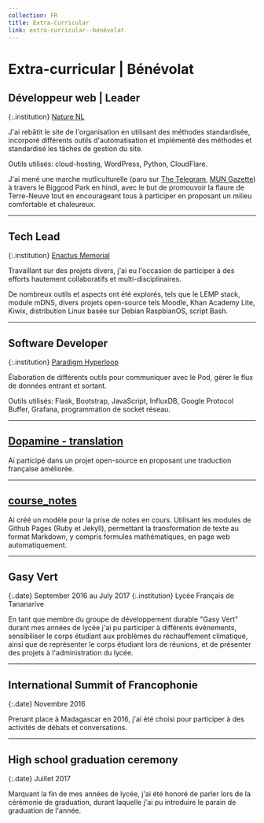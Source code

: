 ```yaml
---
collection: FR
title: Extra-Curricular
link: extra-curricular--bénévolat
---
```

# Extra-curricular | Bénévolat

## Développeur web | Leader

{:.institution}
[Nature NL](http://naturenl.ca)

J'ai rebâtit le site de l'organisation en utilisant des méthodes standardisée, incorporé différents outils d'automatisation et implémenté des méthodes et standardisé les tâches de gestion du site.

Outils utilisés: cloud-hosting, WordPress, Python, CloudFlare.

J'ai mené une marche mutliculturelle (paru sur [The Telegram](https://www.thetelegram.com/news/lichen-the-way-you-talk-322950/), [MUN Gazette](https://gazette.mun.ca/public-engagement/mother-tongues/)) à travers le Biggood Park en hindi, avec le but de promouvoir la flaure de Terre-Neuve tout en encourageant tous à participer en proposant un milieu comfortable et chaleureux. 

---

## Tech Lead

{:.institution}
[Enactus Memorial](https://enactusmemorial.ca/)

Travaillant sur des projets divers, j'ai eu l'occasion de participer à des efforts hautement collaboratifs et multi-disciplinaires.

De nombreux outils et aspects ont été explorés, tels que le LEMP stack, module mDNS, divers projets open-source tels Moodle, Khan Academy Lite, Kiwix, distribution Linux basée sur Debian RaspbianOS, script Bash.

---

## Software Developer

{:.institution}
[Paradigm Hyperloop](https://paradigmhyperloop.com/)

Élaboration de différents outils pour communiquer avec le Pod, gérer le flux de données entrant et sortant. 

Outils utilisés: Flask, Bootstrap, JavaScript, InfluxDB, Google Protocol Buffer, Grafana, programmation de socket réseau.

---

## [Dopamine - translation](https://github.com/digimezzo/Dopamine)

Ai participé dans un projet open-source en proposant une traduction française améliorée.

---

## [course_notes](https://github.com/spramij/course_notes)

Ai créé un modèle pour la prise de notes en cours. Utilisant les modules de Github Pages (Ruby et Jekyll), permettant la transformation de texte au format Markdown, y compris formules mathématiques, en page web automatiquement.

---

## Gasy Vert

{:.date}
September 2016 au July 2017
{:.institution}
Lycée Français de Tananarive

En tant que membre du groupe de développement durable "Gasy Vert" durant mes années de lycée j'ai pu participer à différents événements, sensibiliser le corps étudiant aux problèmes du réchauffement climatique, ainsi que de représenter le corps étudiant lors de réunions, et de présenter des projets à l'administration du lycée. 

---

## International Summit of Francophonie

{:.date}
Novembre 2016

Prenant place à Madagascar en 2016, j'ai été choisi pour participer à des activités de débats et conversations. 

---

## High school graduation ceremony

{:.date}
Juillet 2017

Marquant la fin de mes années de lycée, j'ai été honoré de parler lors de la cérémonie de graduation, durant laquelle j'ai pu introduire le parain de graduation de l'année.